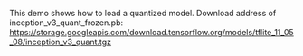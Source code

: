 This demo shows how to load a quantized model.
Download address of inception_v3_quant_frozen.pb:
https://storage.googleapis.com/download.tensorflow.org/models/tflite_11_05_08/inception_v3_quant.tgz
